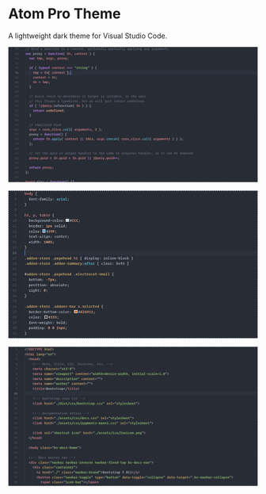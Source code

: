 # Atom Pro Theme
A lightweight dark theme for Visual Studio Code.

![](https://raw.githubusercontent.com/CodeAlb/OneDark/master/images/Screenshot_2018-08-31_21-11-58.png)

![](https://raw.githubusercontent.com/CodeAlb/OneDark/master/images/Screenshot_2018-08-31_21-20-05.png)

![](https://raw.githubusercontent.com/CodeAlb/OneDark/master/images/Screenshot_2018-08-31_21-17-32.png)
